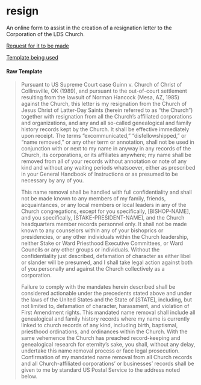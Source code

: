 # resign

An online form to assist in the creation of a resignation letter to the Corporation of the LDS Church.

[Request for it to be made](http://www.reddit.com/r/exmormon/comments/1c1op1/we_need_an_html_form_where_you_fill_in_personal/)

[Template being used](http://www.reddit.com/r/exmormon/comments/26wkyb/my_harsh_resignation_letter_worked/)


#### Raw Template

>Pursuant to US Supreme Court case Guinn v. Church of Christ of Collinsville, OK (1989), and pursuant to the out-of-court settlement resulting from the lawsuit of Norman Hancock (Mesa, AZ, 1985) against the Church, this letter is my resignation from the Church of Jesus Christ of Latter-Day Saints (herein referred to as “the Church”) together with resignation from all the Church’s affiliated corporations and organizations, and any and all so-called genealogical and family history records kept by the Church. It shall be effective immediately upon receipt. The terms “excommunicated,” “disfellowshipped,” or “name removed,” or any other term or annotation, shall not be used in conjunction with or next to my name in anyway in any records of the Church, its corporations, or its affiliates anywhere; my name shall be removed from all of your records without annotation or note of any kind and without any waiting periods whatsoever, either as prescribed in your General Handbook of Instructions or as presumed to be necessary by any of you.
>
>This name removal shall be handled with full confidentiality and shall not be made known to any members of my family, friends, acquaintances, or any local members or local leaders in any of the Church congregations, except for you specifically, [BISHOP-NAME], and you specifically, [STAKE-PRESIDENT-NAME], and the Church headquarters member records personnel only. It shall not be made known to any counselors within any of your bishoprics or presidencies, or any other individuals within the Church leadership, neither Stake or Ward Priesthood Executive Committees, or Ward Councils or any other groups or individuals. Without the confidentiality just described, defamation of character as either libel or slander will be presumed, and I shall take legal action against both of you personally and against the Church collectively as a corporation.
>
>Failure to comply with the mandates herein described shall be considered actionable under the precedents stated above and under the laws of the United States and the State of [STATE], including, but not limited to, defamation of character, harassment, and violation of First Amendment rights. This mandated name removal shall include all genealogical and family history records where my name is currently linked to church records of any kind, including birth, baptismal, priesthood ordinations, and ordinances within the Church. With the same vehemence the Church has preached record-keeping and genealogical research for eternity’s sake, you shall, without any delay, undertake this name removal process or face legal prosecution.
Confirmation of my mandated name removal from all Church records and all Church-affiliated corporations’ or businesses’ records shall be given to me by standard US Postal Service to the address noted below.

